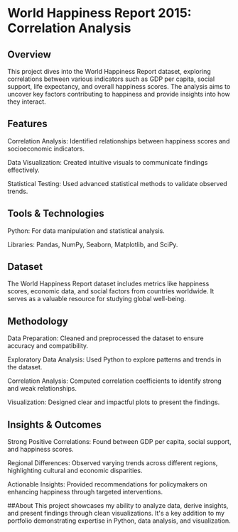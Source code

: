 # World Happiness Report 2015: Correlation Analysis
## Overview
This project dives into the World Happiness Report dataset, exploring correlations between various indicators such as GDP per capita, social support, life expectancy, and overall happiness scores. The analysis aims to uncover key factors contributing to happiness and provide insights into how they interact.    

## Features
Correlation Analysis: Identified relationships between happiness scores and socioeconomic indicators.    

Data Visualization: Created intuitive visuals to communicate findings effectively.    

Statistical Testing: Used advanced statistical methods to validate observed trends.    

## Tools & Technologies
Python: For data manipulation and statistical analysis.    

Libraries: Pandas, NumPy, Seaborn, Matplotlib, and SciPy.    

## Dataset
The World Happiness Report dataset includes metrics like happiness scores, economic data, and social factors from countries worldwide. It serves as a valuable resource for studying global well-being.    

## Methodology
Data Preparation: Cleaned and preprocessed the dataset to ensure accuracy and compatibility.    

Exploratory Data Analysis: Used Python to explore patterns and trends in the dataset.    

Correlation Analysis: Computed correlation coefficients to identify strong and weak relationships.    

Visualization: Designed clear and impactful plots to present the findings.    

## Insights & Outcomes
Strong Positive Correlations: Found between GDP per capita, social support, and happiness scores.    

Regional Differences: Observed varying trends across different regions, highlighting cultural and economic disparities.     

Actionable Insights: Provided recommendations for policymakers on enhancing happiness through targeted interventions.     

##About
This project showcases my ability to analyze data, derive insights, and present findings through clean visualizations. It's a key addition to my portfolio demonstrating expertise in Python, data analysis, and visualization.
